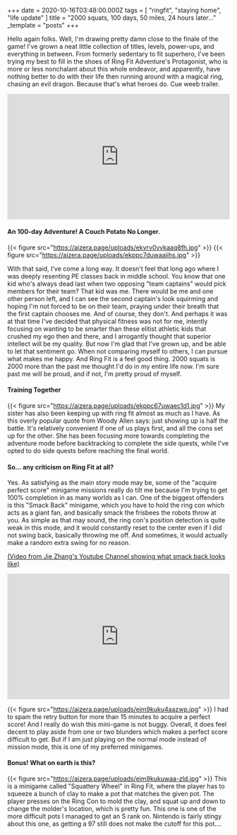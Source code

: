 +++
date = 2020-10-16T03:48:00.000Z
tags = [ "ringfit", "staying home", "life update" ]
title = "2000 squats, 100 days, 50 miles, 24 hours later..."
_template = "posts"
+++

Hello again folks. Well, I'm drawing pretty damn close to the finale of the game! I've grown a neat little collection of titles, levels, power-ups, and everything in between. From formerly sedentary to fit superhero, I've been trying my best to fill in the shoes of Ring Fit Adventure's Protagonist, who is more or less nonchalant about this whole endeavor, and apparently, have nothing better to do with their life then running around with a magical ring, chasing an evil dragon. Because that's what heroes do. Cue weeb trailer.

<style>.embed-container { position: relative; padding-bottom: 56.25%; height: 0; overflow: hidden; max-width: 100%; } .embed-container iframe, .embed-container object, .embed-container embed { position: absolute; top: 0; left: 0; width: 100%; height: 100%; }</style><div class='embed-container'><iframe src='https://www.youtube.com/embed/u4yhUjKZ_yM' frameborder='0' allowfullscreen></iframe></div>

#### An 100-day Adventure! A Couch Potato No Longer.

{{< figure src="https://aizera.page/uploads/ekvrv0vvkaaq8fh.jpg" >}}
{{< figure src="https://aizera.page/uploads/ekppc7duwaajihs.jpg" >}}

With that said, I've come a long way. It doesn't feel that long ago where I was deeply resenting PE classes back in middle school. You know that one kid who's always dead last when two opposing "team captains" would pick members for their team? That kid was me. There would be me and one other person left, and I can see the second captain's look squirming and hoping I'm not forced to be on their team, praying under their breath that the first captain chooses me. And of course, they don't. And perhaps it was at that time I've decided that physical fitness was not for me, intently focusing on wanting to be smarter than these elitist athletic kids that crushed my ego then and there, and I arrogantly thought that superior intellect will be my quality. But now I'm glad that I've grown up, and be able to let that sentiment go. When not comparing myself to others, I can pursue what makes me happy. And Ring Fit is a feel good thing. 2000 squats is 2000 more than the past me thought I'd do in my entire life now. I'm sure past me will be proud, and if not, I'm pretty proud of myself.

#### Training Together

{{< figure src="https://aizera.page/uploads/ekppc67uwaec1d1.jpg" >}}
My sister has also been keeping up with ring fit almost as much as I have. As this overly popular quote from Woody Allen says: just showing up is half the battle. It's relatively convenient if one of us plays first, and all the cons set up for the other. She has been focusing more towards completing the adventure mode before backtracking to complete the side quests, while I've opted to do side quests before reaching the final world.

#### So... any criticism on Ring Fit at all?

Yes. As satisfying as the main story mode may be, some of the "acquire perfect score" minigame missions really do tilt me because I'm trying to get 100% completion in as many worlds as I can. One of the biggest offenders is this "Smack Back" minigame, which you have to hold the ring con which acts as a giant fan, and basically smack the frisbees the robots throw at you. As simple as that may sound, the ring con's position detection is quite weak in this mode, and it would constantly reset to the center even if I did not swing back, basically throwing me off. And sometimes, it would actually make a random extra swing for no reason.

[(Video from Jie Zhang's Youtube Channel showing what smack back looks like)](https://www.youtube.com/watch?v=YQDtJtGxF50)
<style>.embed-container { position: relative; padding-bottom: 56.25%; height: 0; overflow: hidden; max-width: 100%; } .embed-container iframe, .embed-container object, .embed-container embed { position: absolute; top: 0; left: 0; width: 100%; height: 100%; }</style><div class='embed-container'><iframe src='https://www.youtube.com/embed/YQDtJtGxF50' frameborder='0' allowfullscreen></iframe></div>

{{< figure src="https://aizera.page/uploads/ejm9kuku4aazwp.jpg" >}}
I had to spam the retry button for more than 15 minutes to acquire a perfect score! And I really do wish this mini-game is not buggy. Overall, it does feel decent to play aside from one or two blunders which makes a perfect score difficult to get. But if I am just playing on the normal mode instead of mission mode, this is one of my preferred minigames.

#### Bonus! What on earth is this?

{{< figure src="https://aizera.page/uploads/ejm9kukuwaa-zld.jpg" >}}
This is a minigame called "Squattery Wheel" in Ring Fit, where the player has to squeeze a bunch of clay to make a pot that matches the given pot. The player presses on the Ring Con to mold the clay, and squat up and down to change the molder's location, which is pretty fun. This one is one of the more difficult pots I managed to get an S rank on. Nintendo is fairly stingy about this one, as getting a 97 still does not make the cutoff for this pot....
